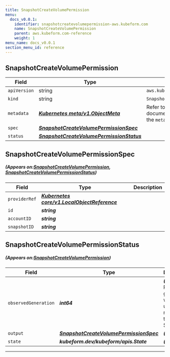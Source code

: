 ```yaml
---
title: SnapshotCreateVolumePermission
menu:
  docs_v0.0.1:
    identifier: snapshotcreatevolumepermission-aws.kubeform.com
    name: SnapshotCreateVolumePermission
    parent: aws.kubeform.com-reference
    weight: 1
menu_name: docs_v0.0.1
section_menu_id: reference
---
```


## SnapshotCreateVolumePermission
| Field | Type | Description |
| ------ | ----- | ----------- |
| `apiVersion` | string | `aws.kubeform.com/v1alpha1` |
|    `kind` | string | `SnapshotCreateVolumePermission` |
| `metadata` | ***[Kubernetes meta/v1.ObjectMeta](https://kubernetes.io/docs/reference/generated/kubernetes-api/v1.13/#objectmeta-v1-meta)***|Refer to the Kubernetes API documentation for the fields of the `metadata` field.|
| `spec` | ***[SnapshotCreateVolumePermissionSpec](#SnapshotCreateVolumePermissionSpec)***||
| `status` | ***[SnapshotCreateVolumePermissionStatus](#SnapshotCreateVolumePermissionStatus)***||
## SnapshotCreateVolumePermissionSpec
##### (Appears on:[SnapshotCreateVolumePermission](#SnapshotCreateVolumePermission), [SnapshotCreateVolumePermissionStatus](#SnapshotCreateVolumePermissionStatus))
| Field | Type | Description |
| ------ | ----- | ----------- |
| `providerRef` | ***[Kubernetes core/v1.LocalObjectReference](https://kubernetes.io/docs/reference/generated/kubernetes-api/v1.13/#localobjectreference-v1-core)***||
| `id` | ***string***||
| `accountID` | ***string***||
| `snapshotID` | ***string***||
## SnapshotCreateVolumePermissionStatus
##### (Appears on:[SnapshotCreateVolumePermission](#SnapshotCreateVolumePermission))
| Field | Type | Description |
| ------ | ----- | ----------- |
| `observedGeneration` | ***int64***| ***(Optional)*** Resource generation, which is updated on mutation by the API Server.|
| `output` | ***[SnapshotCreateVolumePermissionSpec](#SnapshotCreateVolumePermissionSpec)***| ***(Optional)*** |
| `state` | ***kubeform.dev/kubeform/apis.State***| ***(Optional)*** |
---
